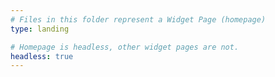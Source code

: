 ```yaml
---
# Files in this folder represent a Widget Page (homepage)
type: landing

# Homepage is headless, other widget pages are not.
headless: true
---
```


